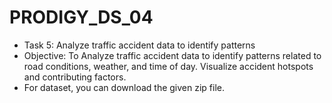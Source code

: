 # PRODIGY_DS_04
* Task 5: Analyze traffic accident data to identify patterns 
* Objective: To Analyze traffic accident data to identify patterns related to road conditions, weather, and time of day. Visualize accident hotspots and contributing factors.
* For dataset, you can download the given zip file.
